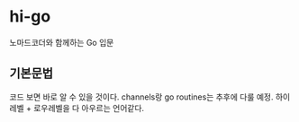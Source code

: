 # hi-go
노마드코더와 함께하는 Go 입문

## 기본문법
코드 보면 바로 알 수 있을 것이다.
channels랑 go routines는 추후에 다룰 예정.
하이레벨 + 로우레벨을 다 아우르는 언어같다.
